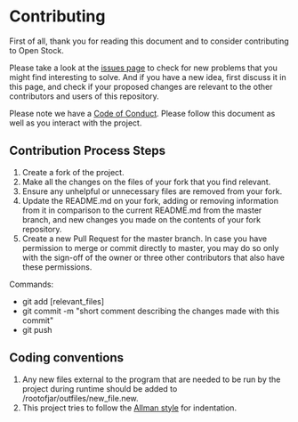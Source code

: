 # Contributing

First of all, thank you for reading this document and to consider contributing to Open Stock.

Please take a look at the [issues page](https://github.com/lcmeyer37/openstock/issues) to check for new problems that you might find interesting to solve. And if you have a new idea, first discuss it in this page, and check if your proposed changes are relevant to the other contributors and users of this repository. 

Please note we have a [Code of Conduct](CODE_OF_CONDUCT.md). Please follow this document as well as you interact with the project.

## Contribution Process Steps

1. Create a fork of the project.
2. Make all the changes on the files of your fork that you find relevant.
3. Ensure any unhelpful or unnecessary files are removed from your fork.
4. Update the README.md on your fork, adding or removing information from it in comparison to the current README.md from  the master branch, and new changes you made on the contents of your fork repository.
5. Create a new Pull Request for the master branch. In case you have permission to merge or commit directly to master, you may do so only with the sign-off of the owner or three other contributors that also have these permissions.

Commands: 
* git add [relevant_files]
* git commit -m "short comment describing the changes made with this commit"
* git push

## Coding conventions

1. Any new files external to the program that are needed to be run by the project during runtime should be added to /rootofjar/outfiles/new_file.new.
2. This project tries to follow the [Allman style](https://en.wikipedia.org/wiki/Indentation_style#Allman_style) for indentation. 
